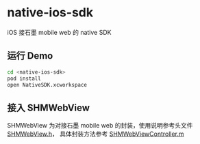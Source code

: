 # native-ios-sdk

iOS 接石墨 mobile web 的 native SDK

## 运行 Demo

```bash
cd <native-ios-sdk>
pod install
open NativeSDK.xcworkspace
```

## 接入 SHMWebView

SHMWebView 为对接石墨 mobile web 的封装，使用说明参考头文件 [SHMWebView.h](https://github.com/shimohq/native-ios-sdk/blob/main/NativeSDK/SHMWebView/SHMWebView.h)，
具体封装方法参考 [SHMWebViewController.m](https://github.com/shimohq/native-ios-sdk/blob/main/NativeSDK/SHMWebViewController.m)
